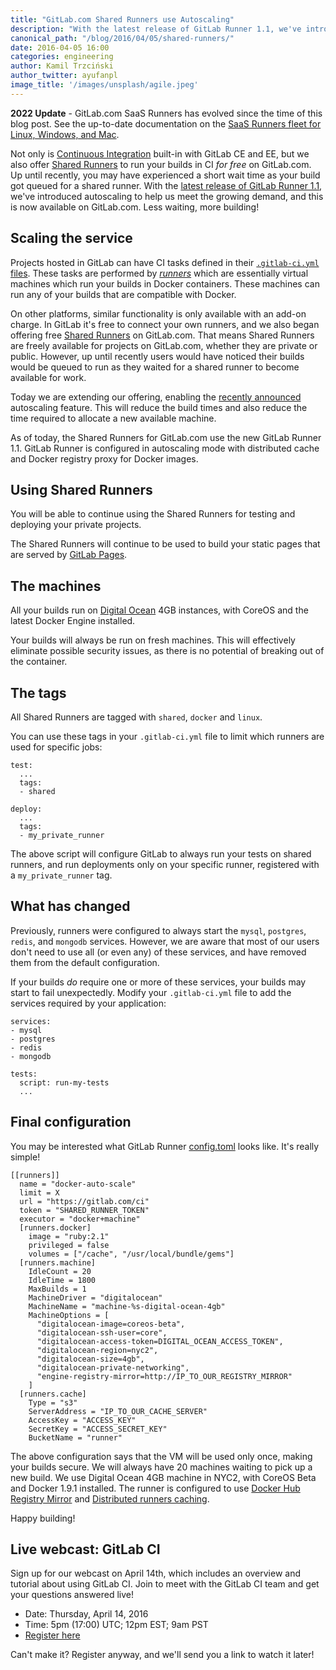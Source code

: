 ```yaml
---
title: "GitLab.com Shared Runners use Autoscaling"
description: "With the latest release of GitLab Runner 1.1, we've introduced autoscaling to help us meet the growing demand"
canonical_path: "/blog/2016/04/05/shared-runners/"
date: 2016-04-05 16:00
categories: engineering
author: Kamil Trzciński
author_twitter: ayufanpl
image_title: '/images/unsplash/agile.jpeg'
---
```



**2022 Update** - GitLab.com SaaS Runners has evolved since the time of this blog post. See the up-to-date documentation on the [SaaS Runners fleet for Linux, Windows, and Mac](https://docs.gitlab.com/ee/ci/runners/index.html). 


Not only is [Continuous Integration][docs-ci] built-in with GitLab CE and EE,
but we also offer [Shared Runners][docs-runners] to run your builds in CI *for
free* on GitLab.com. Up until recently, you may have experienced a short wait
time as your build got queued for a shared runner. With the [latest release of
GitLab Runner 1.1][runner-release], we've introduced autoscaling to help us meet
the growing demand, and this is now available on GitLab.com. Less waiting, more
building!

<!--more-->

## Scaling the service

Projects hosted in GitLab can have CI tasks defined in their [`.gitlab-ci.yml`
files](http://doc.gitlab.com/ce/ci/yaml/README.html). These tasks are performed
by [*runners*][docs-runners] which are essentially virtual machines which run
your builds in Docker containers. These machines can run any of your builds that
are compatible with Docker.

On other platforms, similar functionality is only available with an add-on
charge. In GitLab it's free to connect your own runners, and we also began
offering free [Shared Runners][docs-runners] on GitLab.com. That means Shared
Runners are freely available for projects on GitLab.com, whether they are
private or public. However, up until recently users would have noticed their
builds would be queued to run as they waited for a shared runner to become
available for work.

Today we are extending our offering, enabling the [recently announced][runner-release]
autoscaling feature. This will reduce the build times and also reduce the time
required to allocate a new available machine.

As of today, the Shared Runners for GitLab.com use the new GitLab Runner 1.1.
GitLab Runner is configured in autoscaling mode with distributed cache and
Docker registry proxy for Docker images.

## Using Shared Runners

You will be able to continue using the Shared Runners for testing and deploying
your private projects.

The Shared Runners will continue to be used to build your static pages that
are served by [GitLab Pages][docs-pages].

## The machines

All your builds run on [Digital Ocean](https://www.digitalocean.com/) 4GB
instances, with CoreOS and the latest Docker Engine installed.

Your builds will always be run on fresh machines. This will effectively
eliminate possible security issues, as there is no potential of breaking
out of the container.

## The tags

All Shared Runners are tagged with `shared`, `docker` and `linux`.

You can use these tags in your `.gitlab-ci.yml` file to limit which runners are
used for specific jobs:

```
test:
  ...
  tags:
  - shared

deploy:
  ...
  tags:
  - my_private_runner
```

The above script will configure GitLab to always run your tests on shared
runners, and run deployments only on your specific runner, registered with
a `my_private_runner` tag.

## What has changed

Previously, runners were configured to always start the `mysql`, `postgres`,
`redis`, and `mongodb` services.
However, we are aware that most of our users don't need to use all (or even any)
of these services, and have removed them from the default configuration.

If your builds _do_ require one or more of these services, your builds may start
to fail unexpectedly. Modify your `.gitlab-ci.yml` file to add the services
required by your application:

```
services:
- mysql
- postgres
- redis
- mongodb

tests:
  script: run-my-tests
  ...
```

## Final configuration

You may be interested what GitLab Runner [config.toml][config-toml] looks like.
It's really simple!

```
[[runners]]
  name = "docker-auto-scale"
  limit = X
  url = "https://gitlab.com/ci"
  token = "SHARED_RUNNER_TOKEN"
  executor = "docker+machine"
  [runners.docker]
    image = "ruby:2.1"
    privileged = false
    volumes = ["/cache", "/usr/local/bundle/gems"]
  [runners.machine]
    IdleCount = 20
    IdleTime = 1800
    MaxBuilds = 1
    MachineDriver = "digitalocean"
    MachineName = "machine-%s-digital-ocean-4gb"
    MachineOptions = [
      "digitalocean-image=coreos-beta",
      "digitalocean-ssh-user=core",
      "digitalocean-access-token=DIGITAL_OCEAN_ACCESS_TOKEN",
      "digitalocean-region=nyc2",
      "digitalocean-size=4gb",
      "digitalocean-private-networking",
      "engine-registry-mirror=http://IP_TO_OUR_REGISTRY_MIRROR"
    ]
  [runners.cache]
    Type = "s3"
    ServerAddress = "IP_TO_OUR_CACHE_SERVER"
    AccessKey = "ACCESS_KEY"
    SecretKey = "ACCESS_SECRET_KEY"
    BucketName = "runner"
```

The above configuration says that the VM will be used only once, making your builds secure.
We will always have 20 machines waiting to pick up a new build.
We use Digital Ocean 4GB machine in NYC2, with CoreOS Beta and Docker 1.9.1 installed.
The runner is configured to use [Docker Hub Registry Mirror][docker-mirror] and [Distributed runners caching][docker-caching].

Happy building!

## Live webcast: GitLab CI

Sign up for our webcast on April 14th, which includes an overview and tutorial
about using GitLab CI. Join to meet with the GitLab CI team and get your questions
answered live!

- Date: Thursday, April 14, 2016
- Time: 5pm (17:00) UTC; 12pm EST; 9am PST
- [Register here](http://page.gitlab.com/apr-2016-gitlab-intro-ci-webcast.html)

Can't make it? Register anyway, and we'll send you a link to watch it later!

[docs-ci]: http://doc.gitlab.com/ce/ci/README.html
[docs-pages]: http://doc.gitlab.com/ee/pages/README.html
[docs-runners]: http://doc.gitlab.com/ce/ci/runners/README.html
[runner-release]: /releases/2016/03/29/gitlab-runner-1-1-released/
[docker-mirror]: https://gitlab.com/gitlab-org/gitlab-runner/blob/master/docs/configuration/autoscale.md#distributed-docker-registry-mirroring
[docker-caching]: https://gitlab.com/gitlab-org/gitlab-runner/blob/master/docs/configuration/autoscale.md#distributed-runners-caching
[config-toml]: https://gitlab.com/gitlab-org/gitlab-runner/blob/master/docs/configuration/advanced-configuration.md
